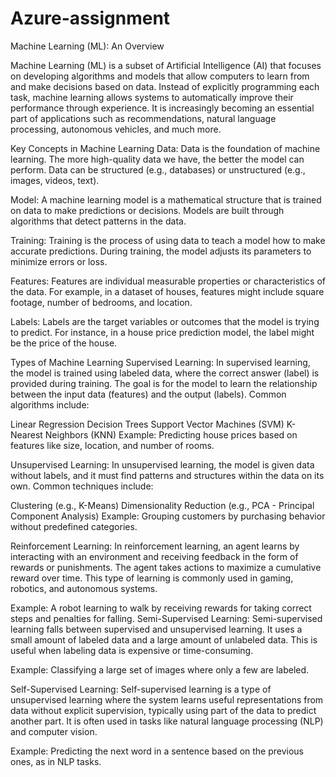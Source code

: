 # Azure-assignment
Machine Learning (ML): An Overview

Machine Learning (ML) is a subset of Artificial Intelligence (AI) that focuses on developing algorithms and models that allow computers to learn from and make decisions based on data. Instead of explicitly programming each task, machine learning allows systems to automatically improve their performance through experience. It is increasingly becoming an essential part of applications such as recommendations, natural language processing, autonomous vehicles, and much more.

Key Concepts in Machine Learning
Data: Data is the foundation of machine learning. The more high-quality data we have, the better the model can perform. Data can be structured (e.g., databases) or unstructured (e.g., images, videos, text).

Model: A machine learning model is a mathematical structure that is trained on data to make predictions or decisions. Models are built through algorithms that detect patterns in the data.

Training: Training is the process of using data to teach a model how to make accurate predictions. During training, the model adjusts its parameters to minimize errors or loss.

Features: Features are individual measurable properties or characteristics of the data. For example, in a dataset of houses, features might include square footage, number of bedrooms, and location.

Labels: Labels are the target variables or outcomes that the model is trying to predict. For instance, in a house price prediction model, the label might be the price of the house.

Types of Machine Learning
Supervised Learning: In supervised learning, the model is trained using labeled data, where the correct answer (label) is provided during training. The goal is for the model to learn the relationship between the input data (features) and the output (labels). Common algorithms include:

Linear Regression
Decision Trees
Support Vector Machines (SVM)
K-Nearest Neighbors (KNN)
Example: Predicting house prices based on features like size, location, and number of rooms.

Unsupervised Learning: In unsupervised learning, the model is given data without labels, and it must find patterns and structures within the data on its own. Common techniques include:

Clustering (e.g., K-Means)
Dimensionality Reduction (e.g., PCA - Principal Component Analysis)
Example: Grouping customers by purchasing behavior without predefined categories.

Reinforcement Learning: In reinforcement learning, an agent learns by interacting with an environment and receiving feedback in the form of rewards or punishments. The agent takes actions to maximize a cumulative reward over time. This type of learning is commonly used in gaming, robotics, and autonomous systems.

Example: A robot learning to walk by receiving rewards for taking correct steps and penalties for falling.
Semi-Supervised Learning: Semi-supervised learning falls between supervised and unsupervised learning. It uses a small amount of labeled data and a large amount of unlabeled data. This is useful when labeling data is expensive or time-consuming.

Example: Classifying a large set of images where only a few are labeled.

Self-Supervised Learning: Self-supervised learning is a type of unsupervised learning where the system learns useful representations from data without explicit supervision, typically using part of the data to predict another part. It is often used in tasks like natural language processing (NLP) and computer vision.

Example: Predicting the next word in a sentence based on the previous ones, as in NLP tasks.

